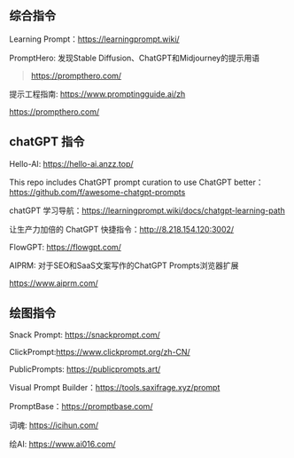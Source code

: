 ## 综合指令

Learning Prompt：https://learningprompt.wiki/

PromptHero: 发现Stable Diffusion、ChatGPT和Midjourney的提示用语

> https://prompthero.com/

提示工程指南: https://www.promptingguide.ai/zh

https://prompthero.com/

## chatGPT 指令

Hello-AI:  https://hello-ai.anzz.top/

This repo includes ChatGPT prompt curation to use ChatGPT better：https://github.com/f/awesome-chatgpt-prompts

chatGPT 学习导航：https://learningprompt.wiki/docs/chatgpt-learning-path

让生产力加倍的 ChatGPT 快捷指令：http://8.218.154.120:3002/

FlowGPT: https://flowgpt.com/

AIPRM:  对于SEO和SaaS文案写作的ChatGPT Prompts浏览器扩展

https://www.aiprm.com/

## 绘图指令

Snack Prompt: https://snackprompt.com/

ClickPrompt:https://www.clickprompt.org/zh-CN/

PublicPrompts:  https://publicprompts.art/

Visual Prompt Builder：https://tools.saxifrage.xyz/prompt

PromptBase：https://promptbase.com/

词魂: https://icihun.com/

绘AI: https://www.ai016.com/